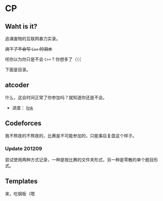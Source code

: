 # CP


## Waht is it?

逃课废物的互联网暴力实录。

~~流下了不会写 `C++` 的泪水~~

呸你以为你只是不会 `C++` ? 你想多了（（（

下面是目录。

## atcoder

什么，这会时间正常了你参加吗？就知道你还是不会。

- 进度： [link](./atcoder/progress.md)

## Codeforces

我不熬夜的不熬夜的，比赛是不可能参加的，只能事后复盘这个样子。

### Update 201209

尝试使用两种方式记录，一种是按比赛的文件夹形式，另一种是零散的单个题目形式。

## Templates

来，吃钢板（嗯

